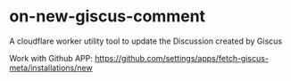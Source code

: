 # on-new-giscus-comment
A cloudflare worker utility tool to update the Discussion created by Giscus

Work with Github APP: https://github.com/settings/apps/fetch-giscus-meta/installations/new
